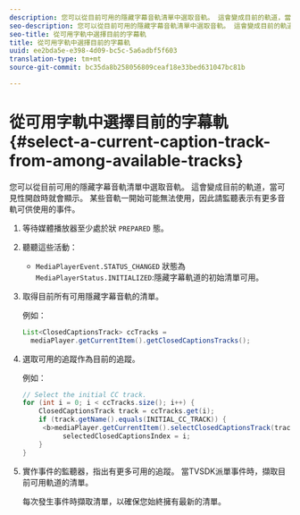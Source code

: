 ```yaml
---
description: 您可以從目前可用的隱藏字幕音軌清單中選取音軌。 這會變成目前的軌道，當可見性開啟時就會顯示。 某些音軌一開始可能無法使用，因此請監聽表示有更多音軌可供使用的事件。
seo-description: 您可以從目前可用的隱藏字幕音軌清單中選取音軌。 這會變成目前的軌道，當可見性開啟時就會顯示。 某些音軌一開始可能無法使用，因此請監聽表示有更多音軌可供使用的事件。
seo-title: 從可用字軌中選擇目前的字幕軌
title: 從可用字軌中選擇目前的字幕軌
uuid: ee2bda5e-e398-4d09-bc5c-5a6adbf5f603
translation-type: tm+mt
source-git-commit: bc35da8b258056809ceaf18e33bed631047bc81b

---
```



# 從可用字軌中選擇目前的字幕軌 {#select-a-current-caption-track-from-among-available-tracks}

您可以從目前可用的隱藏字幕音軌清單中選取音軌。 這會變成目前的軌道，當可見性開啟時就會顯示。 某些音軌一開始可能無法使用，因此請監聽表示有更多音軌可供使用的事件。

1. 等待媒體播放器至少處於狀 `PREPARED` 態。
1. 聽聽這些活動：

   * `MediaPlayerEvent.STATUS_CHANGED` 狀態為 `MediaPlayerStatus.INITIALIZED`:隱藏字幕軌道的初始清單可用。

1. 取得目前所有可用隱藏字幕音軌的清單。

   例如：

   ```java
   List<ClosedCaptionsTrack> ccTracks = 
     mediaPlayer.getCurrentItem().getClosedCaptionsTracks();
   ```

1. 選取可用的追蹤作為目前的追蹤。

   例如：

   ```java
   // Select the initial CC track. 
   for (int i = 0; i < ccTracks.size(); i++) { 
       ClosedCaptionsTrack track = ccTracks.get(i); 
       if (track.getName().equals(INITIAL_CC_TRACK)) {
        <b>mediaPlayer.getCurrentItem().selectClosedCaptionsTrack(track);</b> 
             selectedClosedCaptionsIndex = i; 
       } 
   }
   ```

1. 實作事件的監聽器，指出有更多可用的追蹤。 當TVSDK派單事件時，擷取目前可用軌道的清單。

   每次發生事件時擷取清單，以確保您始終擁有最新的清單。